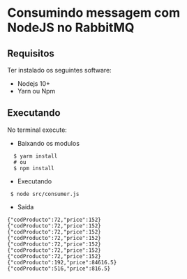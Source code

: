 # Consumindo messagem com NodeJS no RabbitMQ

## Requisitos
 Ter instalado os seguintes software:
 + Nodejs 10+
 + Yarn ou Npm

## Executando
No terminal execute:
+ Baixando os modulos
```shell
  $ yarm install
  # ou
  $ npm install
```
+ Executando
```shell
 $ node src/consumer.js 
```

+ Saida
```shell
{"codProducto":72,"price":152}
{"codProducto":72,"price":152}
{"codProducto":72,"price":152}
{"codProducto":72,"price":152}
{"codProducto":72,"price":152}
{"codProducto":72,"price":152}
{"codProducto":72,"price":152}
{"codProducto":192,"price":84616.5}
{"codProducto":516,"price":816.5}

```